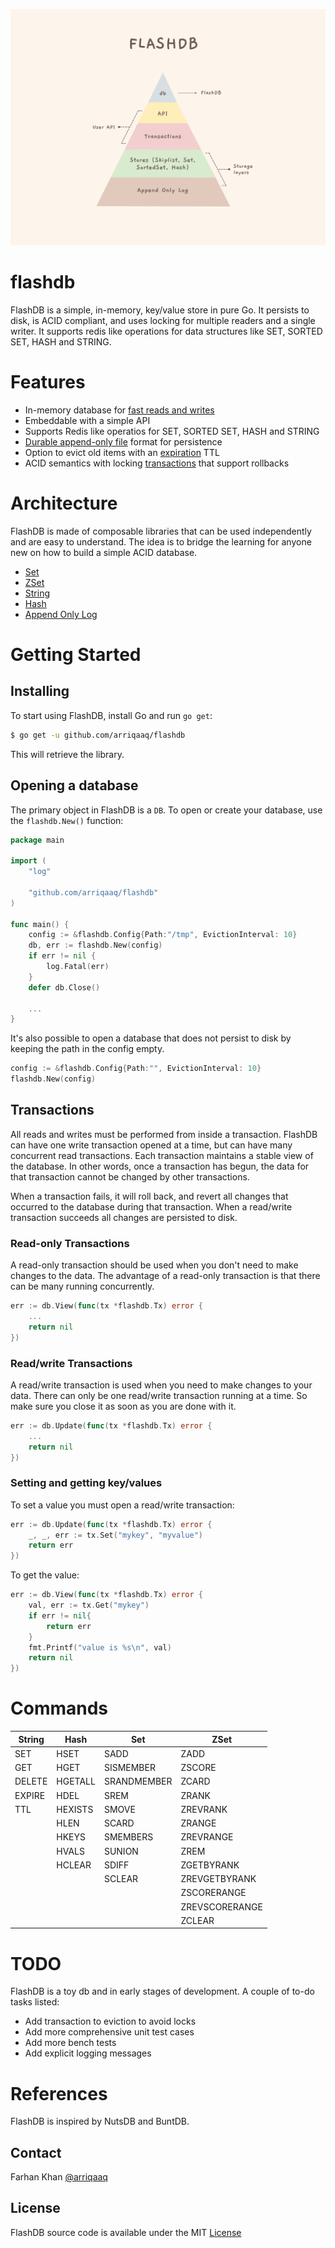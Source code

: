 <p align="center">
<img
    src="img/architecture.png" alt="FlashDB">
</p>

# flashdb

FlashDB is a simple, in-memory, key/value store in pure Go.
It persists to disk, is ACID compliant, and uses locking for multiple
readers and a single writer. It supports redis like operations for
data structures like SET, SORTED SET, HASH and STRING. 

Features
========

- In-memory database for [fast reads and writes](#performance)
- Embeddable with a simple API
- Supports Redis like operatios for SET, SORTED SET, HASH and STRING
- [Durable append-only file](#append-only-file) format for persistence
- Option to evict old items with an [expiration](#data-expiration) TTL
- ACID semantics with locking [transactions](#transactions) that support rollbacks


Architecture
=============

FlashDB is made of composable libraries that can be used independently and are easy to understand. The idea is to bridge the 
learning for anyone new on how to build a simple ACID database.


- [Set](https://github.com/arriqaaq/set)
- [ZSet](https://github.com/arriqaaq/zset)
- [String](https://github.com/arriqaaq/skiplist)
- [Hash](https://github.com/arriqaaq/hash)
- [Append Only Log](https://github.com/arriqaaq/aol)


Getting Started
===============

## Installing

To start using FlashDB, install Go and run `go get`:

```sh
$ go get -u github.com/arriqaaq/flashdb
```

This will retrieve the library.


## Opening a database

The primary object in FlashDB is a `DB`. To open or create your
database, use the `flashdb.New()` function:

```go
package main

import (
	"log"

	"github.com/arriqaaq/flashdb"
)

func main() {
    config := &flashdb.Config{Path:"/tmp", EvictionInterval: 10}
	db, err := flashdb.New(config)
	if err != nil {
		log.Fatal(err)
	}
	defer db.Close()

	...
}
```

It's also possible to open a database that does not persist to disk by keeping the path in the config empty.

```go
config := &flashdb.Config{Path:"", EvictionInterval: 10}
flashdb.New(config)
```

## Transactions
All reads and writes must be performed from inside a transaction. FlashDB can have one write transaction opened at a time, but can have many concurrent read transactions. Each transaction maintains a stable view of the database. In other words, once a transaction has begun, the data for that transaction cannot be changed by other transactions.

When a transaction fails, it will roll back, and revert all changes that occurred to the database during that transaction. When a read/write transaction succeeds all changes are persisted to disk.

### Read-only Transactions
A read-only transaction should be used when you don't need to make changes to the data. The advantage of a read-only transaction is that there can be many running concurrently.

```go
err := db.View(func(tx *flashdb.Tx) error {
	...
	return nil
})
```

### Read/write Transactions
A read/write transaction is used when you need to make changes to your data. There can only be one read/write transaction running at a time. So make sure you close it as soon as you are done with it.

```go
err := db.Update(func(tx *flashdb.Tx) error {
	...
	return nil
})
```

### Setting and getting key/values

To set a value you must open a read/write transaction:

```go
err := db.Update(func(tx *flashdb.Tx) error {
	_, _, err := tx.Set("mykey", "myvalue")
	return err
})
```


To get the value:

```go
err := db.View(func(tx *flashdb.Tx) error {
	val, err := tx.Get("mykey")
	if err != nil{
		return err
	}
	fmt.Printf("value is %s\n", val)
	return nil
})
```

Commands
========
| String | Hash    | Set         | ZSet           |
|--------|---------|-------------|----------------|
| SET    | HSET    | SADD        | ZADD           |
| GET    | HGET    | SISMEMBER   | ZSCORE         |
| DELETE | HGETALL | SRANDMEMBER | ZCARD          |
| EXPIRE | HDEL    | SREM        | ZRANK          |
| TTL    | HEXISTS | SMOVE       | ZREVRANK       |
|        | HLEN    | SCARD       | ZRANGE         |
|        | HKEYS   | SMEMBERS    | ZREVRANGE      |
|        | HVALS   | SUNION      | ZREM           |
|        | HCLEAR  | SDIFF       | ZGETBYRANK     |
|        |         | SCLEAR      | ZREVGETBYRANK  |
|        |         |             | ZSCORERANGE    |
|        |         |             | ZREVSCORERANGE |
|        |         |             | ZCLEAR         |



TODO
====

FlashDB is a toy db and in early stages of development. A couple of to-do tasks listed:

- Add transaction to eviction to avoid locks
- Add more comprehensive unit test cases
- Add more bench tests
- Add explicit logging messages


References
==========

FlashDB is inspired by NutsDB and BuntDB.


## Contact
Farhan Khan [@arriqaaq](http://twitter.com/arriqaaq)

## License
FlashDB source code is available under the MIT [License](/LICENSE)

